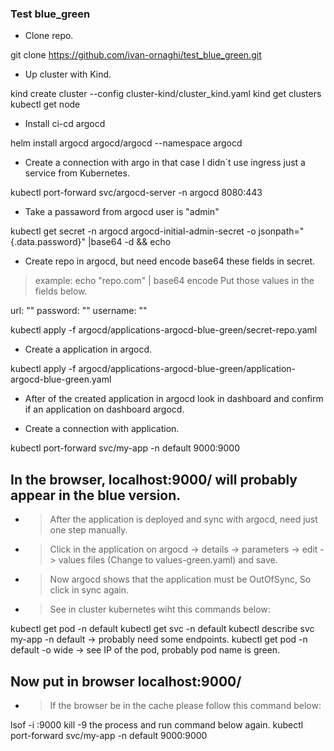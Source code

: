 ### Test blue_green ###

- Clone repo.

git clone https://github.com/ivan-ornaghi/test_blue_green.git

- Up cluster with Kind.

kind create cluster --config cluster-kind/cluster_kind.yaml
kind get clusters
kubectl get node

- Install ci-cd argocd

helm install argocd argocd/argocd --namespace argocd

- Create a connection with argo in that case I didn´t use ingress just a service from Kubernetes.

kubectl port-forward svc/argocd-server -n argocd 8080:443

- Take a passaword from argocd user is "admin"

kubectl get secret -n argocd argocd-initial-admin-secret -o jsonpath="{.data.password}" |base64 -d && echo

- Create repo in argocd, but need encode base64 these fields in secret.

> example: echo "repo.com" | base64 encode
  Put those values in the fields below.

  url: ""
  password: ""
  username: ""

kubectl apply -f argocd/applications-argocd-blue-green/secret-repo.yaml

- Create a application in argocd.

kubectl apply -f argocd/applications-argocd-blue-green/application-argocd-blue-green.yaml

- After of the created application in argocd look in dashboard and confirm if an application on dashboard argocd.

- Create a connection with application.

kubectl port-forward svc/my-app -n default 9000:9000

## In the browser, localhost:9000/ will probably appear in the blue version. ##

- > After the application is deployed and sync with argocd, need just one step manually.
- > Click in the application on argocd -> details -> parameters -> edit -> values files (Change to values-green.yaml) and save.
- > Now argocd shows that the application must be OutOfSync, So click in sync again.
- > See in cluster kubernetes wiht this commands below:

kubectl get pod -n default 
kubectl get svc -n default
kubectl describe svc my-app -n default -> probably need some endpoints.
kubectl get pod -n default -o wide -> see IP of the pod, probably pod name is green.

## Now put in browser localhost:9000/

- > If the browser be in the cache please follow this command below:

lsof -i :9000
kill -9 the process and run command below again.
kubectl port-forward svc/my-app -n default 9000:9000
